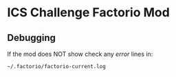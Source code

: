 # ICS Challenge Factorio Mod

## Debugging

If the mod does NOT show check any *error* lines in:

```
~/.factorio/factorio-current.log
````
